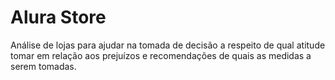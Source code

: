 # **Alura Store**

Análise de lojas para ajudar na tomada de decisão a respeito de qual atitude tomar em relação 
aos prejuízos e recomendações de quais as medidas a serem tomadas.
